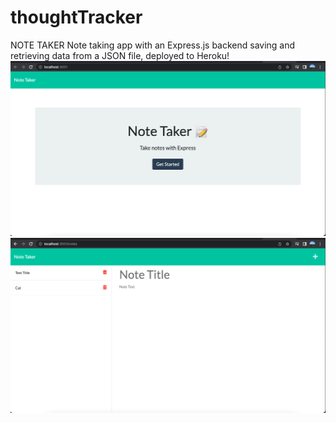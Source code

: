 # thoughtTracker

NOTE TAKER
Note taking app with an Express.js backend saving and retrieving data from a JSON file, deployed to Heroku!
![alt text](./public/assets/noteTakerScreenShot.png "Note Taker Screen Shot")
![alt text](./public/assets/noteTakerScreenShot2.png "Note Taker Screen Shot2")
